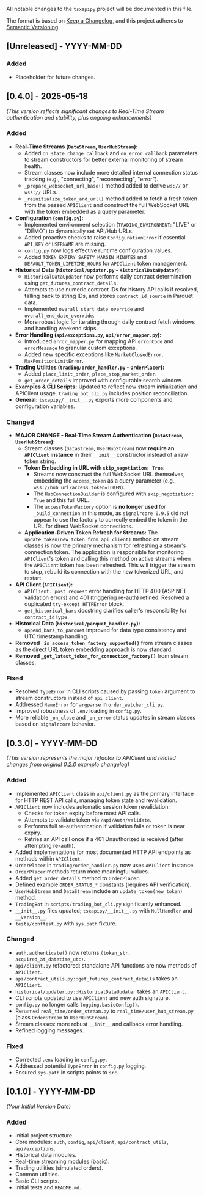 All notable changes to the `tsxapipy` project will be documented in this file.

The format is based on [Keep a Changelog](https://keepachangelog.com/en/1.0.0/),
and this project adheres to [Semantic Versioning](https://semver.org/spec/v2.0.0.html).

## [Unreleased] - YYYY-MM-DD 
### Added
- Placeholder for future changes.

## [0.4.0] - 2025-05-18
*(This version reflects significant changes to Real-Time Stream authentication and stability, plus ongoing enhancements)*

### Added
- **Real-Time Streams (`DataStream`, `UserHubStream`):**
    - Added `on_state_change_callback` and `on_error_callback` parameters to stream constructors for better external monitoring of stream health.
    - Stream classes now include more detailed internal connection status tracking (e.g., "connecting", "reconnecting", "error").
    - `_prepare_websocket_url_base()` method added to derive `ws://` or `wss://` URLs.
    - `_reinitialize_token_and_url()` method added to fetch a fresh token from the passed `APIClient` and construct the full WebSocket URL with the token embedded as a query parameter.
- **Configuration (`config.py`):**
    - Implemented environment selection (`TRADING_ENVIRONMENT`: "LIVE" or "DEMO") to dynamically set API/Hub URLs.
    - Added proactive checks to raise `ConfigurationError` if essential `API_KEY` or `USERNAME` are missing.
    - `config.py` now logs effective runtime configuration values.
    - Added `TOKEN_EXPIRY_SAFETY_MARGIN_MINUTES` and `DEFAULT_TOKEN_LIFETIME_HOURS` for `APIClient` token management.
- **Historical Data (`historical/updater.py` - `HistoricalDataUpdater`):**
    - `HistoricalDataUpdater` now performs daily contract determination using `get_futures_contract_details`.
    - Attempts to use numeric contract IDs for history API calls if resolved, falling back to string IDs, and stores `contract_id_source` in Parquet data.
    - Implemented `overall_start_date_override` and `overall_end_date_override`.
    - More robust logic for iterating through daily contract fetch windows and handling weekend skips.
- **Error Handling (`api/exceptions.py`, `api/error_mapper.py`):**
    - Introduced `error_mapper.py` for mapping API `errorCode` and `errorMessage` to granular custom exceptions.
    - Added new specific exceptions like `MarketClosedError`, `MaxPositionLimitError`.
- **Trading Utilities (`trading/order_handler.py` - `OrderPlacer`):**
    - Added `place_limit_order`, `place_stop_market_order`.
    - `get_order_details` improved with configurable search window.
- **Examples & CLI Scripts:** Updated to reflect new stream initialization and APIClient usage. `trading_bot_cli.py` includes position reconciliation.
- **General:** `tsxapipy/__init__.py` exports more components and configuration variables.

### Changed
- **MAJOR CHANGE - Real-Time Stream Authentication (`DataStream`, `UserHubStream`):**
    - Stream classes (`DataStream`, `UserHubStream`) now **require an `APIClient` instance** in their `__init__` constructor instead of a raw token string.
    - **Token Embedding in URL with `skip_negotiation: True`**:
        - Streams now construct the full WebSocket URL themselves, embedding the `access_token` as a query parameter (e.g., `wss://hub_url?access_token=TOKEN`).
        - The `HubConnectionBuilder` is configured with `skip_negotiation: True` and this full URL.
        - The `accessTokenFactory` option is **no longer used** for `_build_connection` in this mode, as `signalrcore 0.9.5` did not appear to use the factory to correctly embed the token in the URL for direct WebSocket connections.
    - **Application-Driven Token Refresh for Streams:** The `update_token(new_token_from_api_client)` method on stream classes is now the primary mechanism for refreshing a stream's connection token. The application is responsible for monitoring `APIClient`'s token and calling this method on active streams when the `APIClient` token has been refreshed. This will trigger the stream to stop, rebuild its connection with the new tokenized URL, and restart.
- **API Client (`APIClient`):**
    - `APIClient._post_request` error handling for HTTP 400 (ASP.NET validation errors) and 401 (triggering re-auth) refined. Resolved a duplicated `try-except HTTPError` block.
    - `get_historical_bars` docstring clarifies caller's responsibility for `contract_id` type.
- **Historical Data (`historical/parquet_handler.py`):**
    - `append_bars_to_parquet` improved for data type consistency and UTC timestamp handling.
- **Removed `_is_access_token_factory_supported()`** from stream classes as the direct URL token embedding approach is now standard.
- **Removed `_get_latest_token_for_connection_factory()`** from stream classes.

### Fixed
- Resolved `TypeError` in CLI scripts caused by passing `token` argument to stream constructors instead of `api_client`.
- Addressed `NameError` for `argparse` in `order_watcher_cli.py`.
- Improved robustness of `.env` loading in `config.py`.
- More reliable `_on_close` and `_on_error` status updates in stream classes based on `signalrcore` behavior.

## [0.3.0] - YYYY-MM-DD 
*(This version represents the major refactor to APIClient and related changes from original 0.2.0 example changelog)*

### Added
- Implemented `APIClient` class in `api/client.py` as the primary interface for HTTP REST API calls, managing token state and revalidation.
- `APIClient` now includes automatic session token revalidation:
    - Checks for token expiry before most API calls.
    - Attempts to validate token via `/api/Auth/validate`.
    - Performs full re-authentication if validation fails or token is near expiry.
    - Retries an API call once if a 401 Unauthorized is received (after attempting re-auth).
- Added implementations for most documented HTTP API endpoints as methods within `APIClient`.
- `OrderPlacer` in `trading/order_handler.py` now uses `APIClient` instance.
- `OrderPlacer` methods return more meaningful values.
- Added `get_order_details` method to `OrderPlacer`.
- Defined example `ORDER_STATUS_*` constants (requires API verification).
- `UserHubStream` and `DataStream` include an `update_token(new_token)` method.
- `TradingBot` in `scripts/trading_bot_cli.py` significantly enhanced.
- `__init__.py` files updated; `tsxapipy/__init__.py` with `NullHandler` and `__version__`.
- `tests/conftest.py` with `sys.path` fixture.

### Changed
- `auth.authenticate()` now returns `(token_str, acquired_at_datetime_utc)`.
- `api/client.py` refactored: standalone API functions are now methods of `APIClient`.
- `api/contract_utils.py::get_futures_contract_details` takes an `APIClient`.
- `historical/updater.py::HistoricalDataUpdater` takes an `APIClient`.
- CLI scripts updated to use `APIClient` and new auth signature.
- `config.py` no longer calls `logging.basicConfig()`.
- Renamed `real_time/order_stream.py` to `real_time/user_hub_stream.py` (class `OrderStream` to `UserHubStream`).
- Stream classes: more robust `__init__` and callback error handling.
- Refined logging messages.

### Fixed
- Corrected `.env` loading in `config.py`.
- Addressed potential `TypeError` in `config.py` logging.
- Ensured `sys.path` in scripts points to `src`.

## [0.1.0] - YYYY-MM-DD 
*(Your Initial Version Date)*

### Added
- Initial project structure.
- Core modules: `auth`, `config`, `api/client`, `api/contract_utils`, `api/exceptions`.
- Historical data modules.
- Real-time streaming modules (basic).
- Trading utilities (simulated orders).
- Common utilities.
- Basic CLI scripts.
- Initial tests and `README.md`.

